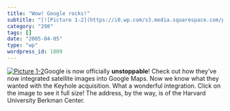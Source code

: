 ```yaml
---
title: "Wow! Google rocks!"
subtitle: "[![Picture 1-2](https://i0.wp.com/s3.media.squarespace.com/production/1075723/12829350/weblogs/weblo..."
category: "298"
tags: []
date: "2005-04-05"
type: "wp"
wordpress_id: 1809
---
```

[![Picture 1-2](https://i0.wp.com/s3.media.squarespace.com/production/1075723/12829350/weblogs/weblogs/images/Picture%25201-2-tm.jpg?resize=200%2C198)](https://i0.wp.com/s3.media.squarespace.com/production/1075723/12829350/weblogs/weblogs/images/Picture%25201-2.jpg)Google is now officially **unstoppable**! Check out how they’ve now integrated satellite images into Google Maps. Now we know what they wanted with the Keyhole acquisition. What a wonderful integration. Click on the image to see it full size! The address, by the way, is of the Harvard University Berkman Center.